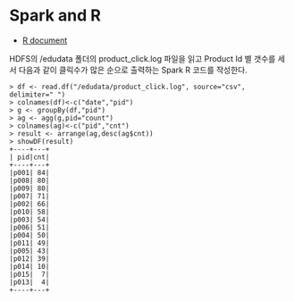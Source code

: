 # Spark and R

* [R document](https://spark.apache.org/docs/2.4.3/api/R/)

HDFS의 /edudata 폴더의 product_click.log 파일을 읽고 Product Id 별 갯수를 세서 다음과 같이 클릭수가 많은 순으로 출력하는 Spark R 코드를 작성한다.


``` SPARQL
> df <- read.df("/edudata/product_click.log", source="csv", delimiter=" ")
> colnames(df)<-c("date","pid")
> g <- groupBy(df,"pid")
> ag <- agg(g,pid="count")
> colnames(ag)<-c("pid","cnt")
> result <- arrange(ag,desc(ag$cnt))
> showDF(result)
+----+---+                                                                      
| pid|cnt|
+----+---+
|p001| 84|
|p008| 80|
|p009| 80|
|p007| 71|
|p002| 66|
|p010| 58|
|p003| 54|
|p006| 51|
|p004| 50|
|p011| 49|
|p005| 43|
|p012| 39|
|p014| 10|
|p015|  7|
|p013|  4|
+----+---+
```

